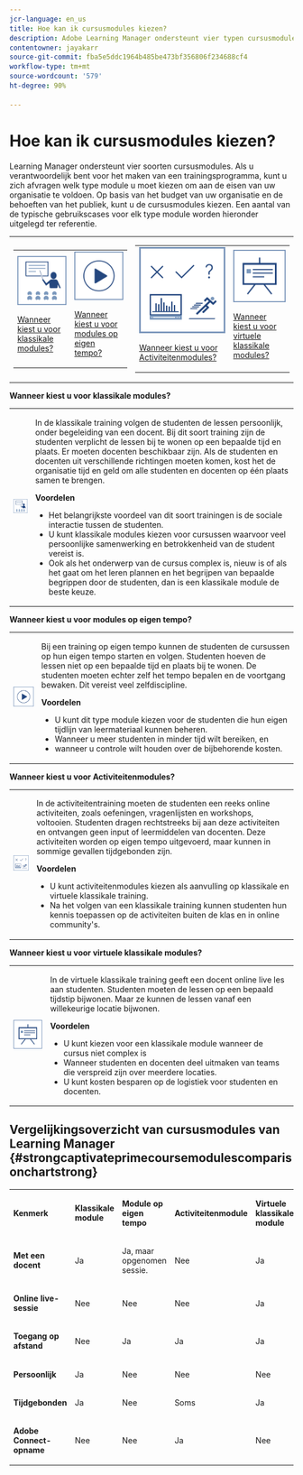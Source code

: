 ```yaml
---
jcr-language: en_us
title: Hoe kan ik cursusmodules kiezen?
description: Adobe Learning Manager ondersteunt vier typen cursusmodules. Als u verantwoordelijk bent voor het maken van een trainingsprogramma, kunt u zich afvragen welk type module u moet kiezen om aan de eisen van uw organisatie te voldoen. Op basis van het budget van uw organisatie en de behoeften van het publiek, kunt u de cursusmodules kiezen. Een aantal van de typische gebruikscases voor elk type module worden hieronder uitgelegd ter referentie.
contentowner: jayakarr
source-git-commit: fba5e5ddc1964b485be473bf356806f234688cf4
workflow-type: tm+mt
source-wordcount: '579'
ht-degree: 90%

---
```




# Hoe kan ik cursusmodules kiezen?

Learning Manager ondersteunt vier soorten cursusmodules. Als u verantwoordelijk bent voor het maken van een trainingsprogramma, kunt u zich afvragen welk type module u moet kiezen om aan de eisen van uw organisatie te voldoen. Op basis van het budget van uw organisatie en de behoeften van het publiek, kunt u de cursusmodules kiezen. Een aantal van de typische gebruikscases voor elk type module worden hieronder uitgelegd ter referentie.

<table>
 <tbody>
  <tr>
   <td>
    <table>
     <tbody>
      <tr>
       <td><img src="assets/classroom-module.png">
        <p><a href="how-to-choose-modules.md#main-pars_text_1432182659">Wanneer kiest u voor klassikale modules?</a></p></td>
       <td><img src="assets/self-placed-module.png">
        <p><a href="how-to-choose-modules.md#main-pars_text_735062721">Wanneer kiest u voor modules op eigen tempo? </a></p></td>
      </tr>
     </tbody>
    </table></td>
   <td>
    <table>
     <tbody>
      <tr>
       <td><img src="assets/activity.png">
        <p><a href="how-to-choose-modules.md#main-pars_text_1900017946">Wanneer kiest u voor Activiteitenmodules?</a></p></td>
       <td><img src="assets/virtual-classroom.png">
        <p><a href="how-to-choose-modules.md#main-pars_text_112651927">Wanneer kiest u voor virtuele klassikale modules?</a></p></td>
      </tr>
     </tbody>
    </table></td>
  </tr>
 </tbody>
</table>

**Wanneer kiest u voor klassikale modules?**

<table>
 <tbody>
  <tr>
   <td><img src="assets/classroom-module.png"></td>
   <td>
    <p>In de klassikale training volgen de studenten de lessen persoonlijk, onder begeleiding van een docent. Bij dit soort training zijn de studenten verplicht de lessen bij te wonen op een bepaalde tijd en plaats. Er moeten docenten beschikbaar zijn. Als de studenten en docenten uit verschillende richtingen moeten komen, kost het de organisatie tijd en geld om alle studenten en docenten op één plaats samen te brengen.</p>
    <p><strong>Voordelen</strong></p>
    <ul>
     <li>Het belangrijkste voordeel van dit soort trainingen is de sociale interactie tussen de studenten. </li>
     <li>U kunt klassikale modules kiezen voor cursussen waarvoor veel persoonlijke samenwerking en betrokkenheid van de student vereist is. </li>
     <li>Ook als het onderwerp van de cursus complex is, nieuw is of als het gaat om het leren plannen en het begrijpen van bepaalde begrippen door de studenten, dan is een klassikale module de beste keuze.</li>
    </ul></td>
  </tr>
 </tbody>
</table>

**Wanneer kiest u voor modules op eigen tempo?**

<table>
 <tbody>
  <tr>
   <td><img src="assets/self-placed-module.png"></td>
   <td>
    <p>Bij een training op eigen tempo kunnen de studenten de cursussen op hun eigen tempo starten en volgen. Studenten hoeven de lessen niet op een bepaalde tijd en plaats bij te wonen. De studenten moeten echter zelf het tempo bepalen en de voortgang bewaken. Dit vereist veel zelfdiscipline.</p>
    <p> </p>
    <p><strong>Voordelen</strong></p>
    <ul>
     <li>U kunt dit type module kiezen voor de studenten die hun eigen tijdlijn van leermateriaal kunnen beheren. </li>
     <li>Wanneer u meer studenten in minder tijd wilt bereiken, en </li>
     <li>wanneer u controle wilt houden over de bijbehorende kosten.</li>
    </ul></td>
  </tr>
 </tbody>
</table>

**Wanneer kiest u voor Activiteitenmodules?**

<table>
 <tbody>
  <tr>
   <td><img src="assets/activity.png"></td>
   <td>
    <p>In de activiteitentraining moeten de studenten een reeks online activiteiten, zoals oefeningen, vragenlijsten en workshops, voltooien. Studenten dragen rechtstreeks bij aan deze activiteiten en ontvangen geen input of leermiddelen van docenten. Deze activiteiten worden op eigen tempo uitgevoerd, maar kunnen in sommige gevallen tijdgebonden zijn.</p>
    <p> </p>
    <p><strong>Voordelen</strong></p>
    <ul>
     <li>U kunt activiteitenmodules kiezen als aanvulling op klassikale en virtuele klassikale training.</li>
     <li>Na het volgen van een klassikale training kunnen studenten hun kennis toepassen op de activiteiten buiten de klas en in online community's.</li>
    </ul></td>
  </tr>
 </tbody>
</table>

**Wanneer kiest u voor virtuele klassikale modules?**

<table>
 <tbody>
  <tr>
   <td><img src="assets/virtual-classroom.png"></td>
   <td>
    <p>In de virtuele klassikale training geeft een docent online live les aan studenten. Studenten moeten de lessen op een bepaald tijdstip bijwonen. Maar ze kunnen de lessen vanaf een willekeurige locatie bijwonen.</p>
    <p> </p>
    <p> </p>
    <p><strong>Voordelen</strong></p>
    <ul>
     <li>U kunt kiezen voor een klassikale module wanneer de cursus niet complex is</li>
     <li>Wanneer studenten en docenten deel uitmaken van teams die verspreid zijn over meerdere locaties. </li>
     <li>U kunt kosten besparen op de logistiek voor studenten en docenten.</li>
    </ul></td>
  </tr>
 </tbody>
</table>

## Vergelijkingsoverzicht van cursusmodules van Learning Manager {#strongcaptivateprimecoursemodulescomparisonchartstrong}

<table>
 <tbody>
  <tr>
   <td>
    <p><strong>Kenmerk </strong></p></td>
   <td>
    <p><strong>Klassikale module</strong></p></td>
   <td>
    <p><strong>Module op eigen tempo</strong><br></p></td>
   <td>
    <p><strong>Activiteitenmodule</strong></p></td>
   <td>
    <p><strong>Virtuele klassikale module</strong></p></td>
  </tr>
  <tr>
   <td>
    <p><strong>Met een docent</strong></p></td>
   <td>
    <p>Ja</p></td>
   <td>
    <p>Ja, maar opgenomen sessie. </p></td>
   <td>
    <p>Nee</p></td>
   <td>
    <p>Ja</p></td>
  </tr>
  <tr>
   <td>
    <p><strong>Online live-sessie</strong></p></td>
   <td>
    <p>Nee</p></td>
   <td>
    <p>Nee</p></td>
   <td>
    <p>Nee</p></td>
   <td>
    <p>Ja</p></td>
  </tr>
  <tr>
   <td>
    <p><strong>Toegang op afstand</strong></p></td>
   <td>
    <p>Nee</p></td>
   <td>
    <p>Ja</p></td>
   <td>
    <p>Ja</p></td>
   <td>
    <p>Ja</p></td>
  </tr>
  <tr>
   <td>
    <p><strong>Persoonlijk</strong></p></td>
   <td>
    <p>Ja</p></td>
   <td>
    <p>Nee</p></td>
   <td>
    <p>Nee</p></td>
   <td>
    <p>Nee</p></td>
  </tr>
  <tr>
   <td>
    <p><strong>Tijdgebonden</strong></p></td>
   <td>
    <p>Ja</p></td>
   <td>
    <p>Nee</p></td>
   <td>
    <p>Soms</p></td>
   <td>
    <p>Ja</p></td>
  </tr>
  <tr>
   <td>
    <p><strong>Adobe Connect-opname</strong></p></td>
   <td>
    <p>Nee</p></td>
   <td>
    <p>Nee</p></td>
   <td>
    <p>Ja</p></td>
   <td>
    <p>Nee</p></td>
  </tr>
 </tbody>
</table>
